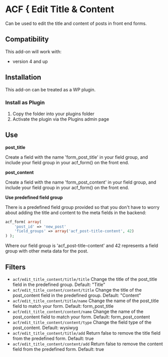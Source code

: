 # ACF { Edit Title & Content

Can be used to edit the title and content of posts in front end forms.

## Compatibility

This add-on will work with:

* version 4 and up

## Installation

This add-on can be treated as a WP plugin.

### Install as Plugin

1. Copy the folder into your plugins folder
2. Activate the plugin via the Plugins admin page

## Use

**post_title**

Create a field with the name 'form_post_title' in your field group, and include your field group in your acf_form() on the front end.

**post_content**

Create a field with the name 'form_post_content' in your field group, and include your field group in your acf_form() on the front end.

**Use predefined field group**

There is a predefined field group provided so that you don't have to worry about adding the title and content to the meta fields in the backend:

```php
acf_form( array(
	'post_id' => 'new_post'
	'field_groups' => array('acf_post-title-content', 42)
) );
```

Where our field group is 'acf_post-title-content' and 42 represents a field group with other meta data for the post.

## Filters

* `acf/edit_title_content/title/title` Change the title of the post_title field in the predefined group. Default: "Title"
* `acf/edit_title_content/content/title` Change the title of the post_content field in the predefined group. Default: "Content"
* `acf/edit_title_content/title/name` Change the name of the post_title field to match your form. Default: form_post_title
* `acf/edit_title_content/content/name` Change the name of the post_content field to match your form. Default: form_post_content
* `acf/edit_title_content/content/type` Change the field type of the post_content. Default: wysiwyg
* `acf/edit_title_content/title/add` Return false to remove the title field from the predefined form. Default: true
* `acf/edit_title_content/content/add` Return false to remove the content field from the predefined form. Default: true